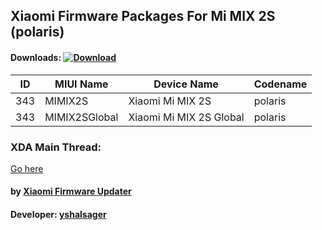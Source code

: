 ## Xiaomi Firmware Packages For Mi MIX 2S (polaris)

#### Downloads: [![Download](https://img.shields.io/badge/Downloads-Here-orange.svg)](https://xiaomifirmwareupdater.github.io/#weekly)

| ID | MIUI Name | Device Name | Codename |
| --- | --- | --- | --- |
| 343 | MIMIX2S | Xiaomi Mi MIX 2S | polaris |
| 343 | MIMIX2SGlobal | Xiaomi Mi MIX 2S Global | polaris |


### XDA Main Thread:
[Go here](https://forum.xda-developers.com/android/software-hacking/devices-yshalsager-t3741446)

#### by [Xiaomi Firmware Updater](https://github.com/XiaomiFirmwareUpdater)
#### Developer: [yshalsager](https://github.com/yshalsager)
